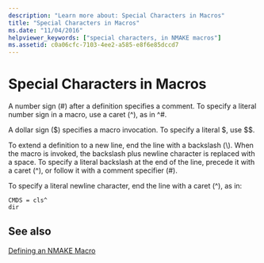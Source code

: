 ```yaml
---
description: "Learn more about: Special Characters in Macros"
title: "Special Characters in Macros"
ms.date: "11/04/2016"
helpviewer_keywords: ["special characters, in NMAKE macros"]
ms.assetid: c0a06cfc-7103-4ee2-a585-e8f6e85dccd7
---
```

# Special Characters in Macros

A number sign (#) after a definition specifies a comment. To specify a literal number sign in a macro, use a caret (^), as in ^#.

A dollar sign ($) specifies a macro invocation. To specify a literal $, use $$.

To extend a definition to a new line, end the line with a backslash (\\). When the macro is invoked, the backslash plus newline character is replaced with a space. To specify a literal backslash at the end of the line, precede it with a caret (^), or follow it with a comment specifier (#).

To specify a literal newline character, end the line with a caret (^), as in:

```
CMDS = cls^
dir
```

## See also

[Defining an NMAKE Macro](defining-an-nmake-macro.md)
